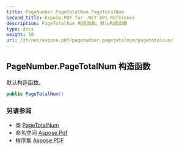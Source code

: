 ```yaml
---
title: PageNumber.PageTotalNum.PageTotalNum
second_title: Aspose.PDF for .NET API Reference
description: PageTotalNum 构造函数。默认构造函数
type: docs
weight: 10
url: /zh/net/aspose.pdf/pagenumber.pagetotalnum/pagetotalnum/
---
```

## PageNumber.PageTotalNum 构造函数

默认构造函数。

```csharp
public PageTotalNum()
```

### 另请参阅

* 类 [PageTotalNum](../)
* 命名空间 [Aspose.Pdf](../../../aspose.pdf/)
* 程序集 [Aspose.PDF](../../../)